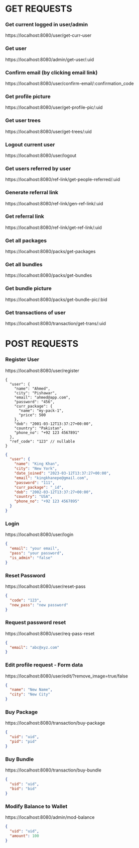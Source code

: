 # GET REQUESTS

### Get current logged in user/admin
https://localhost:8080/user/get-curr-user

### Get user
https://localhost:8080/admin/get-user/:uid

### Confirm email (by clicking email link)
https://localhost:8080/user/confirm-email/:confirmation_code

### Get profile picture
https://localhost:8080/user/get-profile-pic/:uid


### Get user trees
https://localhost:8080/user/get-trees/:uid

### Logout current user
https://localhost:8080/user/logout

### Get users referred by user
https://localhost:8080/ref-link/get-people-referred/:uid

### Generate referral link
https://localhost:8080/ref-link/gen-ref-link/:uid

### Get referral link
https://localhost:8080/ref-link/get-ref-link/:uid

### Get all packages
https://localhost:8080/packs/get-packages

### Get all bundles
https://localhost:8080/packs/get-bundles

### Get bundle picture
https://localhost:8080/packs/get-bundle-pic/:bid

### Get transactions of user
https://localhost:8080/transaction/get-trans/:uid



# POST REQUESTS

### Register User
https://localhost:8080/user/register

``` jsonc
{
  "user": {
    "name": "Ahmed",
    "city": "Pishawar",
    "email": "ahmed@app.com",
    "password": "456",
    "curr_package": {
      "name": "my-pack-1",
      "price": 500
    },
    "dob": "2001-03-12T13:37:27+00:00",
    "country": "Pakistan",
    "phone_no": "+92 123 4567891"
  },
  "ref_code": "123" // nullable
}
```


``` json
{
  "user": {
    "name": "King Khan",
    "city": "New York",
    "date_joined": "2023-03-12T13:37:27+00:00",
    "email": "kingkhanepe@gmail.com",
    "password": "111",
    "curr_package": "_id",
    "dob": "2002-03-12T13:37:27+00:00",
    "country": "USA",
    "phone_no": "+92 123 4567895"
  }
}
```

### Login
https://localhost:8080/user/login

``` json
{
  "email": "your email",
  "pass": "your password",
  "is_admin": "false"
}
```

### Reset Password
https://localhost:8080/user/reset-pass

``` json
{
  "code": "123",
  "new_pass": "new password"
}
```

### Request password reset
https://localhost:8080/user/req-pass-reset

``` json
{
  "email": "abc@xyz.com"
}
```

### Edit profile request - Form data
https://localhost:8080/user/edit/<uid>?remove_image=true/false

``` json
{
  "name": "New Name",
  "city": "New City"
}
```

### Buy Package
https://localhost:8080/transaction/buy-package

``` json
{
  "uid": "uid",
  "pid": "pid"
}
```

### Buy Bundle
https://localhost:8080/transaction/buy-bundle

``` json
{
  "uid": "uid",
  "bid": "bid"
}
```

### Modify Balance to Wallet
https://localhost:8080/admin/mod-balance

``` json
{
  "uid": "uid",
  "amount": 100
}
```
